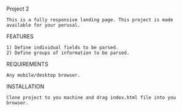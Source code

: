 Project 2

	This is a fully responsive landing page. This project is made available for your perusal.

FEATURES

	1) Define individual fields to be parsed.
	2) Define groups of information to be parsed.

REQUIREMENTS

	Any mobile/desktop browser.


INSTALLATION

	Clone project to you machine and drag index.html file into you browser.


